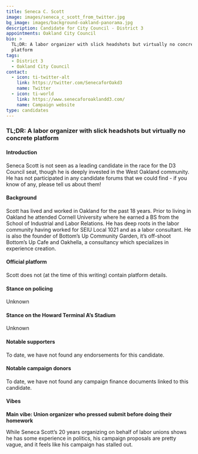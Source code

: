 ```yaml
---
title: Seneca C. Scott
image: images/seneca_c_scott_from_twitter.jpg
bg_image: images/background-oakland-panorama.jpg
description: Candidate for City Council - District 3
appointments: Oakland City Council
bio: >
  TL;DR: A labor organizer with slick headshots but virtually no concrete
  platform
tags:
  - District 3
  - Oakland City Council
contact:
  - icon: ti-twitter-alt
    link: https://twitter.com/SenecaforOakd3
    name: Twitter
  - icon: ti-world
    link: https://www.senecaforoaklandd3.com/
    name: Campaign website
type: candidates
---
```

### TL;DR: A labor organizer with slick headshots but virtually no concrete platform

#### Introduction

Seneca Scott is not seen as a leading candidate in the race for the D3 Council seat, though he is deeply invested in the West Oakland community. He has not participated in any candidate forums that we could find - if you know of any, please tell us about them!

#### Background

Scott has lived and worked in Oakland for the past 18 years. Prior to living in Oakland he attended Cornell University where he earned a BS from the School of Industrial and Labor Relations. He has deep roots in the labor community having worked for SEIU Local 1021 and as a labor consultant. He is also the founder of Bottom’s Up Community Garden, it’s off-shoot Bottom’s Up Cafe and Oakhella, a consultancy which specializes in experience creation.

#### Official platform

Scott does not (at the time of this writing) contain platform details.

#### Stance on policing

Unknown

#### Stance on the Howard Terminal A’s Stadium

Unknown

#### Notable supporters

To date, we have not found any endorsements for this candidate.

#### Notable campaign donors

To date, we have not found any campaign finance documents linked to this candidate.

#### Vibes

**Main vibe: Union organizer who pressed submit before doing their homework**

While Seneca Scott’s 20 years organizing on behalf of labor unions shows he has some experience in politics, his campaign proposals are pretty vague, and it feels like his campaign has stalled out.